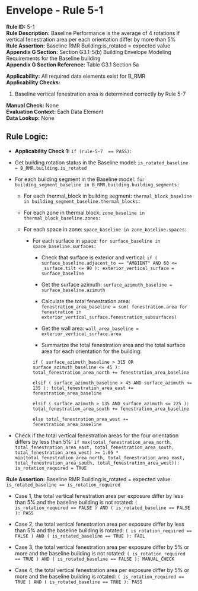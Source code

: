 
# Envelope - Rule 5-1

**Rule ID:** 5-1  
**Rule Description:** Baseline Performance is the average of 4 rotations if vertical fenestration area per each orientation differ by more than 5%  
**Rule Assertion:** Baseline RMR Building:is_rotated = expected value  
**Appendix G Section:** Section G3.1-5(b) Building Envelope Modeling Requirements for the Baseline building  
**Appendix G Section Reference:** Table G3.1 Section 5a  

**Applicability:** All required data elements exist for B_RMR  
**Applicability Checks:**  

  1. Baseline vertical fenestration area is determined correctly by Rule 5-7  

**Manual Check:** None  
**Evaluation Context:** Each Data Element  
**Data Lookup:** None  

## Rule Logic:  

- **Applicability Check 1:** ```if (rule-5-7  == PASS):```  

- Get building rotation status in the Baseline model: ```is_rotated_baseline = B_RMR.building.is_rotated```  

- For each building segment in the Baseline model: ```for building_segment_baseline in B_RMR.building.building_segments:```  

  - For each thermal_block in building segment: ```thermal_block_baseline in building_segment_baseline.thermal_blocks:```  
  
  - For each zone in thermal block: ```zone_baseline in thermal_block_baseline.zones:```  

  - For each space in zone: ```space_baseline in zone_baseline.spaces:```  

    - For each surface in space: ```for surface_baseline in space_baseline.surfaces:```  

      - Check that surface is exterior and vertical: ```if ( surface_baseline.adjacent_to == "AMBIENT" AND 60 <= _surface.tilt <= 90 ): exterior_vertical_surface = surface_baseline```  

      - Get the surface azimuth: ```surface_azimuth_baseline = surface_baseline.azimuth```  

      - Calculate the total fenestration area: ```fenestration_area_baseline = sum( fenestration.area for fenestration in exterior_vertical_surface.fenestration_subsurfaces)```  

      - Get the wall area: ```wall_area_baseline = exterior_vertical_surface.area```  

      - Summarize the total fenestration area and the total surface area for each orientation for the building:  

      ```if ( surface_azimuth_baseline > 315 OR surface_azimuth_baseline <= 45 ): total_fenestration_area_north += fenestration_area_baseline```  

      ```elsif ( surface_azimuth_baseline > 45 AND surface_azimuth <= 135 ): total_fenestration_area_east += fenestration_area_baseline```  

      ```elsif ( surface_azimuth > 135 AND surface_azimuth <= 225 ): total_fenestration_area_south += fenestration_area_baseline```  

      ```else total_fenestration_area_west += fenestration_area_baseline```  

- Check if the total vertical fenestration areas for the four orientation differs by less than 5%: ```if max(total_fenestration_area_north, total_fenestration_area_east, total_fenestration_area_south, total_fenestration_area_west) >= 1.05 * min(total_fenestration_area_north, total_fenestration_area_east, total_fenestration_area_south, total_fenestration_area_west)): is_rotation_required = TRUE```

**Rule Assertion:** Baseline RMR Building:is_rotated = expected value: ```is_rotated_baseline == is_rotation_required```

- Case 1, the total vertical fenestration area per exposure differ by less than 5% and the baseline building is not rotated: ```( is_rotation_required == FALSE ) AND ( is_rotated_baseline == FALSE ): PASS```  

- Case 2, the total vertical fenestration area per exposure differ by less than 5% and the baseline building is rotated: ```( is_rotation_required == FALSE ) AND ( is_rotated_baseline == TRUE ): FAIL```  

- Case 3, the total vertical fenestration area per exposure differ by 5% or more and the baseline building is not rotated: ```( is_rotation_required == TRUE ) AND ( is_rotated_baseline == FALSE ): MANUAL_CHECK```  

- Case 4, the total vertical fenestration area per exposure differ by 5% or more and the baseline building is rotated: ```( is_rotation_required == TRUE ) AND ( is_rotated_baseline == TRUE ): PASS```  
